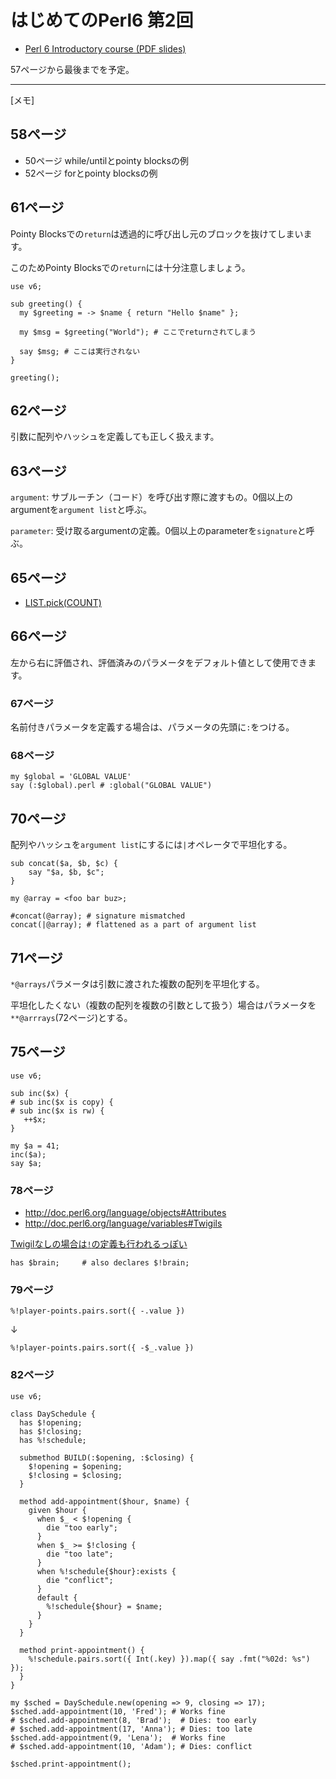 # はじめてのPerl6 第2回

* [Perl 6 Introductory course (PDF slides)](https://github.com/rakudo/star/raw/master/docs/2015-spw-perl6-course.pdf)

57ページから最後までを予定。

---

[メモ]

## 58ページ

* 50ページ while/untilとpointy blocksの例
* 52ページ forとpointy blocksの例

## 61ページ

Pointy Blocksでの`return`は透過的に呼び出し元のブロックを抜けてしまいます。

このためPointy Blocksでの`return`には十分注意しましょう。

```
use v6;

sub greeting() {
  my $greeting = -> $name { return "Hello $name" };

  my $msg = $greeting("World"); # ここでreturnされてしまう

  say $msg; # ここは実行されない
}

greeting();
```

## 62ページ

引数に配列やハッシュを定義しても正しく扱えます。

## 63ページ

`argument`:
サブルーチン（コード）を呼び出す際に渡すもの。0個以上のargumentを`argument list`と呼ぶ。

`parameter`:
受け取るargumentの定義。0個以上のparameterを`signature`と呼ぶ。

## 65ページ

* [LIST.pick(COUNT)](http://doc.perl6.org/type/List#routine_pick)

## 66ページ

左から右に評価され、評価済みのパラメータをデフォルト値として使用できます。

### 67ページ

名前付きパラメータを定義する場合は、パラメータの先頭に`:`をつける。

### 68ページ

```
my $global = 'GLOBAL VALUE'
say (:$global).perl # :global("GLOBAL VALUE")
```

## 70ページ

配列やハッシュを`argument list`にするには`|`オペレータで平坦化する。

```
sub concat($a, $b, $c) {
    say "$a, $b, $c";
}

my @array = <foo bar buz>;

#concat(@array); # signature mismatched
concat(|@array); # flattened as a part of argument list
```

## 71ページ

`*@arrays`パラメータは引数に渡された複数の配列を平坦化する。

平坦化したくない（複数の配列を複数の引数として扱う）場合はパラメータを`**@arrrays`(72ページ)とする。

## 75ページ

```
use v6;

sub inc($x) {
# sub inc($x is copy) {
# sub inc($x is rw) {
   ++$x;
}

my $a = 41;
inc($a);
say $a;
```

### 78ページ

* http://doc.perl6.org/language/objects#Attributes
* http://doc.perl6.org/language/variables#Twigils

[Twigilなしの場合は`!`の定義も行われるっぽい](https://github.com/perl6/specs/blob/master/S12-objects.pod#attributes)

```
has $brain;     # also declares $!brain;
```

### 79ページ

```
%!player-points.pairs.sort({ -.value })
```

↓

```
%!player-points.pairs.sort({ -$_.value })
```

### 82ページ

```
use v6;

class DaySchedule {
  has $!opening;
  has $!closing;
  has %!schedule;

  submethod BUILD(:$opening, :$closing) {
    $!opening = $opening;
    $!closing = $closing;
  }

  method add-appointment($hour, $name) {
    given $hour {
      when $_ < $!opening {
        die "too early";
      }
      when $_ >= $!closing {
        die "too late";
      }
      when %!schedule{$hour}:exists {
        die "conflict";
      }
      default {
        %!schedule{$hour} = $name;
      }
    }
  }

  method print-appointment() {
    %!schedule.pairs.sort({ Int(.key) }).map({ say .fmt("%02d: %s") });
  }
}

my $sched = DaySchedule.new(opening => 9, closing => 17);
$sched.add-appointment(10, 'Fred'); # Works fine
# $sched.add-appointment(8, 'Brad');  # Dies: too early
# $sched.add-appointment(17, 'Anna'); # Dies: too late
$sched.add-appointment(9, 'Lena');  # Works fine
# $sched.add-appointment(10, 'Adam'); # Dies: conflict

$sched.print-appointment();
```
